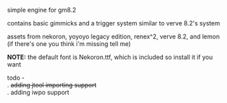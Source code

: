 simple engine for gm8.2 

contains basic gimmicks and a trigger system similar to verve 8.2's system

assets from nekoron, yoyoyo legacy edition, renex^2, verve 8.2, and lemon (if there's one you think i'm missing tell me)

**NOTE:** the default font is Nekoron.ttf, which is included so install it if you want

todo - \
 . ~~adding jtool importing support~~\
 . adding iwpo support
